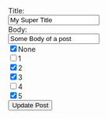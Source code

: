 <!DOCTYPE html>
<html>
<body>

<form accept-charset="UTF-8" action="/posts/1" method="post">
  <input name="_method" type="hidden" value="patch" />
  <input name="utf8" type="hidden"/>
  <input name="authenticity_token" type="hidden" value="+8liMahjMiyA0WFF8ef8wzXu72+xXIKxlYzuI5UcTC4" />
  Title:<br>
  <input type="text" name="title" value="My Super Title">
  <br>
  Body:<br>
  <input type="text" name="body" value="Some Body of a post">
  <br>
  <input type="checkbox" name="tag_ids" value=" " checked>None<br>
  <input type="checkbox" name="tag_ids" value="1">1<br>
  <input type="checkbox" name="tag_ids" value="2" checked>2<br>
  <input type="checkbox" name="tag_ids" value="3" checked>3<br>
  <input type="checkbox" name="tag_ids" value="4">4<br>
  <input type="checkbox" name="tag_ids" value="5" checked>5<br>

  <input type="submit" value="Update Post">
</form>

</body>
</html>
